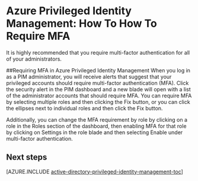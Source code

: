<properties
   pageTitle="Azure Privileged Identity Management: How To Require MFA"
   description="Learn how to require MFA (multi-factor authentication) for privileged identities with the Azure Privileged Identity Management extension."
   services="active-directory"
   documentationCenter=""
   authors="IHenkel"
   manager="stevenpo"
   editor=""/>

<tags
	ms.service="na"
	ms.date="09/21/2015"
	wacn.date=""/>

# Azure Privileged Identity Management: How To How To Require MFA
It is highly recommended that you require multi-factor authentication for all of your administrators.

##Requiring MFA in Azure Privileged Identity Management
When you log in as a PIM administrator, you will receive alerts that suggest that your privileged accounts should require multi-factor authentication (MFA).  Click the security alert in the PIM dashboard and a new blade will open with a list of the administrator accounts that should require MFA.  You can require MFA by selecting multiple roles and then clicking the Fix button, or you can click the ellipses next to individual roles and then click the Fix button.

Additionally, you can change the MFA requirement by role by clicking on a role in the Roles section of the dashboard, then enabling MFA for that role by clicking on Settings in the role blade and then selecting Enable under multi-factor authentication.

<!--Every topic should have next steps and links to the next logical set of content to keep the customer engaged-->
## Next steps
[AZURE.INCLUDE [active-directory-privileged-identity-management-toc](../includes/active-directory-privileged-identity-management-toc.md)]
